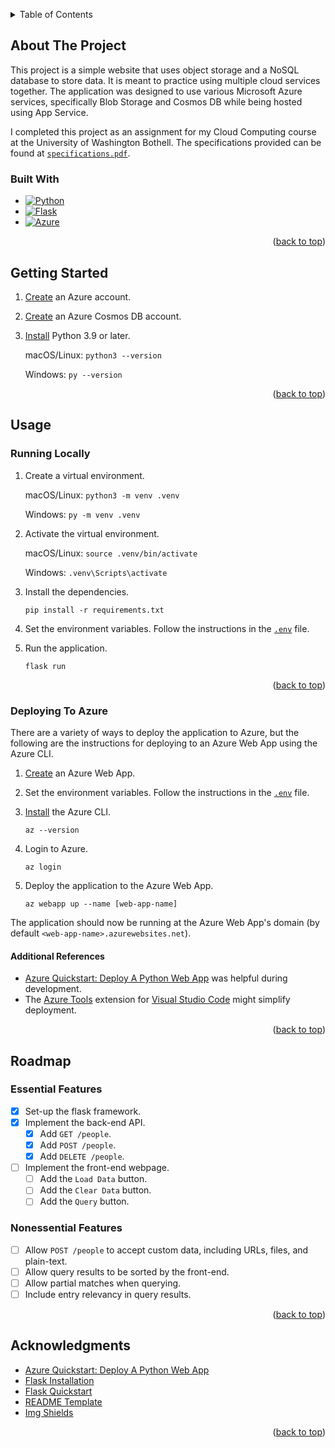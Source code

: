 <!-- Simplified version of https://github.com/othneildrew/Best-README-Template -->

<!-- For "back to top" links -->
<a name="readme-top"></a>



<!-- TABLE OF CONTENTS -->
<details>
  <summary>Table of Contents</summary>
  <ol>
    <li>
      <a href="#about-the-project">About The Project</a>
      <ul>
        <li><a href="#built-with">Built With</a></li>
      </ul>
    </li>
    <li>
      <a href="#getting-started">Getting Started</a>
    </li>
    <li>
      <a href="#usage">Usage</a>
      <ul>
        <li><a href="#running-locally">Running Locally</a></li>
        <li><a href="#deploying-to-azure">Deploying To Azure</a></li>
      </ul>
    </li>
    <li>
      <a href="#roadmap">Roadmap</a>
      <ul>
        <li><a href="#essential-features">Essential Features</a></li>
        <li><a href="#nonessential-features">Nonessential Features</a></li>
      </ul>
    </li>
    <li>
      <a href="#acknowledgments">Acknowledgments</a>
    </li>
  </ol>
</details>



<!-- ABOUT THE PROJECT -->
## About The Project

This project is a simple website that uses object storage and a NoSQL database to store data.
It is meant to practice using multiple cloud services together.
The application was designed to use various Microsoft Azure services,
specifically Blob Storage and Cosmos DB while being hosted using App Service.

I completed this project as an assignment for my Cloud Computing course at the University of Washington Bothell.
The specifications provided can be found at [`specifications.pdf`](specifications.pdf).

### Built With

* [![Python][Python-shield]][Python-url]
* [![Flask][Flask-shield]][Flask-url]
* [![Azure][Azure-shield]][Azure-url]

<p align="right">(<a href="#readme-top">back to top</a>)</p>



<!-- GETTING STARTED -->
## Getting Started

1. [Create][Azure-account] an Azure account.

2. [Create][Azure-cosmos-db] an Azure Cosmos DB account.

3. [Install][Python-download] Python 3.9 or later.

   macOS/Linux: `python3 --version`

   Windows: `py --version`

<p align="right">(<a href="#readme-top">back to top</a>)</p>



<!-- USAGE -->
## Usage

### Running Locally

1. Create a virtual environment.

   macOS/Linux: `python3 -m venv .venv`

   Windows: `py -m venv .venv`

2. Activate the virtual environment.

   macOS/Linux: `source .venv/bin/activate`

   Windows: `.venv\Scripts\activate`

3. Install the dependencies.
   ```commandline
   pip install -r requirements.txt
   ```

4. Set the environment variables.
   Follow the instructions in the [`.env`](.env) file.

5. Run the application.
   ```commandline
   flask run
   ```

<p align="right">(<a href="#readme-top">back to top</a>)</p>


### Deploying To Azure

There are a variety of ways to deploy the application to Azure,
but the following are the instructions for deploying to an Azure Web App using the Azure CLI.

1. [Create][Azure-app-services] an Azure Web App.

2. Set the environment variables.
   Follow the instructions in the [`.env`](.env) file.

3. [Install][Azure-cli] the Azure CLI.
   ```commandline
   az --version
   ```

4. Login to Azure.
   ```commandline
   az login
   ```

5. Deploy the application to the Azure Web App.
   ```commandline
   az webapp up --name [web-app-name]
   ```

The application should now be running at the Azure Web App's domain
(by default `<web-app-name>.azurewebsites.net`).

#### Additional References
* [Azure Quickstart: Deploy A Python Web App][Azure-python-quickstart] was helpful during development.
* The [Azure Tools][Azure-tools] extension for [Visual Studio Code][Visual-studio-code] might simplify deployment.

<p align="right">(<a href="#readme-top">back to top</a>)</p>



<!-- ROADMAP -->
## Roadmap

### Essential Features

- [X] Set-up the flask framework.
- [X] Implement the back-end API.
  - [X] Add `GET /people`.
  - [X] Add `POST /people`.
  - [X] Add `DELETE /people`.
- [ ] Implement the front-end webpage.
  - [ ] Add the `Load Data` button.
  - [ ] Add the `Clear Data` button.
  - [ ] Add the `Query` button.

### Nonessential Features

- [ ] Allow `POST /people` to accept custom data, including URLs, files, and plain-text.
- [ ] Allow query results to be sorted by the front-end.
- [ ] Allow partial matches when querying.
- [ ] Include entry relevancy in query results.

<p align="right">(<a href="#readme-top">back to top</a>)</p>



<!-- ACKNOWLEDGMENTS -->
## Acknowledgments

* [Azure Quickstart: Deploy A Python Web App][Azure-python-quickstart]
* [Flask Installation][Flask-installation]
* [Flask Quickstart][Flask-quickstart]
* [README Template][Readme-template]
* [Img Shields][Shields-io]

<p align="right">(<a href="#readme-top">back to top</a>)</p>



<!-- Azure Links -->
[Azure-account]:           https://azure.microsoft.com/en-us/free
[Azure-cli]:               https://learn.microsoft.com/en-us/cli/azure/install-azure-cli
[Azure-python-quickstart]: https://learn.microsoft.com/en-us/azure/app-service/quickstart-python
[Azure-app-services]:      https://portal.azure.com/#view/HubsExtension/BrowseResource/resourceType/Microsoft.Web%2Fsites
[Azure-cosmos-db]:         https://portal.azure.com/#view/HubsExtension/BrowseResource/resourceType/Microsoft.DocumentDb%2FdatabaseAccounts
[Azure-tools]:             https://marketplace.visualstudio.com/items?itemName=ms-vscode.vscode-node-azure-pack

<!-- Other External Links -->
[Flask-installation]: https://flask.palletsprojects.com/en/3.0.x/installation/
[Flask-quickstart]:   https://flask.palletsprojects.com/en/3.0.x/quickstart/
[Python-download]:    https://www.python.org/downloads/
[Readme-template]:    https://github.com/othneildrew/Best-README-Template
[Shields-io]:         https://shields.io
[Visual-studio-code]: https://code.visualstudio.com/

<!-- Shields and URLs for "Built With" -->
[Azure-shield]:  https://img.shields.io/badge/Azure-0078D4?style=for-the-badge&logo=microsoftazure&logoColor=white
[Azure-url]:     https://azure.microsoft.com/en-us
[Flask-shield]:  https://img.shields.io/badge/Flask-3baac3?style=for-the-badge&logo=flask&logoColor=white
[Flask-url]:     https://flask.palletsprojects.com/en/3.0.x/
[Python-shield]: https://img.shields.io/badge/Python-3776AB?style=for-the-badge&logo=python&logoColor=white
[Python-url]:    https://www.python.org/
